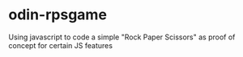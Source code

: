# odin-rpsgame
Using javascript to code a simple "Rock Paper Scissors" as proof of concept for certain JS features
